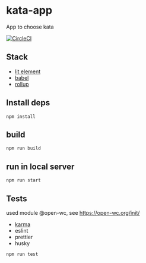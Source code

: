 # kata-app

App to choose kata

[![CircleCI](https://circleci.com/gh/jrollin/kata-app.svg?style=svg)](https://circleci.com/gh/jrollin/kata-app)

## Stack

* [lit element](https://lit-element.polymer-project.org/)
* [babel](https://babeljs.io)
* [rollup](https://rollupjs.org/guide/en/)


## Install deps

```
npm install
```

## build 

```
npm run build
```


## run in local server

```
npm run start
```


## Tests 

used module @open-wc, see https://open-wc.org/init/

* [karma](https://karma-runner.github.io)
* eslint
* prettier
* husky



```
npm run test
```
